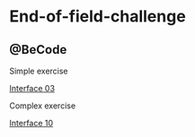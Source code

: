 <h1>End-of-field-challenge</h1>
<h2>@BeCode</h2>


<p>Simple exercise</p>
<a href="https://simple-interface03.netlify.app/">Interface 03</a>

<p>Complex exercise</p>
<a href="#">Interface 10</a>
